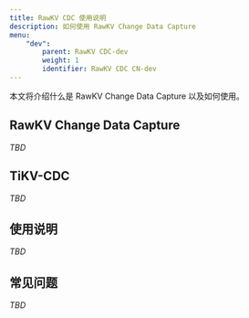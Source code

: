 ```yaml
---
title: RawKV CDC 使用说明
description: 如何使用 RawKV Change Data Capture
menu:
    "dev":
        parent: RawKV CDC-dev
        weight: 1
        identifier: RawKV CDC CN-dev
---
```


本文将介绍什么是 RawKV Change Data Capture 以及如何使用。

## RawKV Change Data Capture

*TBD*

## TiKV-CDC

*TBD*

## 使用说明

*TBD*

## 常见问题

*TBD*
